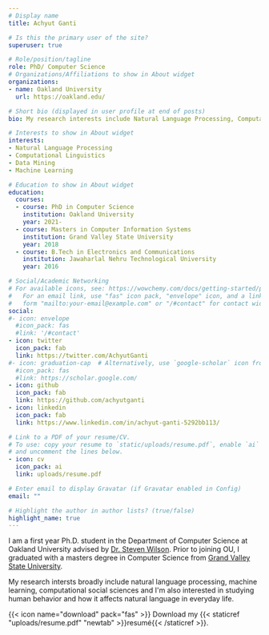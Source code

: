 ```yaml
---
# Display name
title: Achyut Ganti

# Is this the primary user of the site?
superuser: true

# Role/position/tagline
role: PhD/ Computer Science
# Organizations/Affiliations to show in About widget
organizations:
- name: Oakland University
  url: https://oakland.edu/

# Short bio (displayed in user profile at end of posts)
bio: My research interests include Natural Language Processing, Computational Social Science, Machine Learning and Data Science.

# Interests to show in About widget
interests:
- Natural Language Processing
- Computational Linguistics
- Data Mining
- Machine Learning

# Education to show in About widget
education:
  courses:
  - course: PhD in Computer Science
    institution: Oakland University
    year: 2021-
  - course: Masters in Computer Information Systems
    institution: Grand Valley State University
    year: 2018
  - course: B.Tech in Electronics and Communications
    institution: Jawaharlal Nehru Technological University
    year: 2016

# Social/Academic Networking
# For available icons, see: https://wowchemy.com/docs/getting-started/page-builder/#icons
#   For an email link, use "fas" icon pack, "envelope" icon, and a link in the
#   form "mailto:your-email@example.com" or "/#contact" for contact widget.
social:
#- icon: envelope
  #icon_pack: fas
  #link: '/#contact'
- icon: twitter
  icon_pack: fab
  link: https://twitter.com/AchyutGanti
#- icon: graduation-cap  # Alternatively, use `google-scholar` icon from `ai` icon pack
  #icon_pack: fas
  #link: https://scholar.google.com/
- icon: github
  icon_pack: fab
  link: https://github.com/achyutganti
- icon: linkedin
  icon_pack: fab
  link: https://www.linkedin.com/in/achyut-ganti-5292bb113/

# Link to a PDF of your resume/CV.
# To use: copy your resume to `static/uploads/resume.pdf`, enable `ai` icons in `params.toml`, 
# and uncomment the lines below.
- icon: cv
  icon_pack: ai
  link: uploads/resume.pdf

# Enter email to display Gravatar (if Gravatar enabled in Config)
email: ""

# Highlight the author in author lists? (true/false)
highlight_name: true
---
```


I am a first year Ph.D. student in the Department of Computer Science at Oakland University advised by [Dr. Steven Wilson](https://steverw.com/). Prior to joining OU, I graduated with a masters degree in Computer Science from [Grand Valley State University](https://www.gvsu.edu/). 

My research intersts broadly include natural language processing, machine learning, computational social sciences and I'm also interested in studying human behavior and how it affects natural language in everyday life.

{{< icon name="download" pack="fas" >}} Download my {{< staticref "uploads/resume.pdf" "newtab" >}}resumé{{< /staticref >}}.
